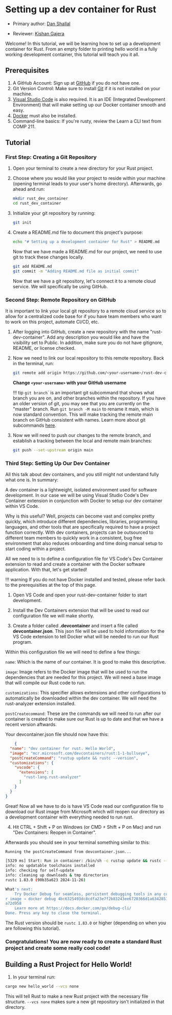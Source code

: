 # Setting up a dev container for Rust

* Primary author: [Dan Shallal](https://github.com/dshallal)

* Reviewer: [Kishan Gajera](https://github.com/gajekish)

Welcome! In this tutorial, we will be learning how to set up a development container for Rust. From an empty folder to printing hello world in a fully working development container, this tutorial will teach you it all.

## **Prerequisites**

1. A GitHub Account: Sign up at [GitHub](https://github.com/) if you do not have one.
2. Git Version Control: Make sure to install [Git](https://git-scm.com/book/en/v2/Getting-Started-Installing-Git) if it is not installed on your machine.
3. [Visual Studio Code](https://code.visualstudio.com/) is also required. It is an IDE (Integrated Development Environment) that will make setting up our Docker container smooth and easy.
4. [Docker](https://www.docker.com/products/docker-desktop/) must also be installed.
5. Command-line basics: If you're rusty, review the Learn a CLI text from COMP 211.

## **Tutorial**

### First Step: Creating a Git Repository

1. Open your terminal to create a new directory for your Rust project.
2. Choose where you would like your project to reside within your machine (opening terminal leads to your user's home directory). Afterwards, go ahead and run:

    ```bash
    mkdir rust_dev_container
    cd rust_dev_container
    ```

3. Initialize your git repository by running:

    ```bash
    git init
    ```

4. Create a README.md file to document this project's purpose:

    ```bash
    echo "# Setting up a development container for Rust" > README.md
    ```

    Now that we have made a README.md for our project, we need to use git to track these changes locally.

    ```bash
    git add README.md
    git commit -m "Adding README.md file as initial commit"
    ```

    Now that we have a git repository, let's connect it to a remote cloud service. We will specifically be using GitHub.

### Second Step: Remote Repository on GitHub

It is important to link your local git repository to a remote cloud service so to allow for a centralized code base for if you have team members who want to work on this project, automate CI/CD, etc.

1. After logging into GitHub, create a new repository with the name "rust-dev-container". Add any description you would like and have the visibility set to Public. In addition, make sure you do not have gitignore, README, or license checked.

2. Now we need to link our local repository to this remote repository. Back in the terminal, run:

    ```bash
    git remote add origin https://github.com/<your-username>/rust-dev-container.git
    ```

    **Change `<your-username>` with your GitHub username**

    !!! tip
        <code>git branch</code>` is an important git subcommand that shows what branch you are on, and other branches within the repository. If you have an older version of git, you may see that you are currently on the "master" branch. Run <code>git branch -M main</code> to rename it main, which is now standard convention. This will make tracking the remote main branch on GitHub consistent with names. Learn more about git subcommands [here](https://comp423-25s.github.io/resources/git/ch2-git-fundamental-subcommands/).

3. Now we will need to push our changes to the remote branch, and establish a tracking between the local and remote main branches:

    ```bash
    git push --set-upstream origin main
    ```

### Third Step: Setting Up Our Dev Container

All this talk about dev containers, and you still might not understand fully what one is. In summary:

A dev container is a lightweight, isolated environment used for software development. In our case we will be using Visual Studio Code's Dev Container extension in conjunction with Docker to setup our dev container within VS Code.

Why is this useful? Well, projects can become vast and complex pretty quickly, which introduce different dependencies, libraries, programming languages, and other tools that are specifically required to have a project function correctly. With dev containers, projects can be outsourced to different team members to quickly work in a consistent, bug free environment that also reduces onboarding and time doing manual setup to start coding within a project. 

All we need to is to define a configuration file for VS Code's Dev Container extension to read and create a container with the Docker software application. With that, let's get started!

!!! warning
    If you do not have Docker installed and tested, please refer back to the prerequisities at the top of this page.

1. Open VS Code and open your rust-dev-container folder to start development.

2. Install the Dev Containers extension that will be used to read our configuration file we will make shortly.

3. Create a folder called **.devcontainer** and insert a file called **devcontainer.json**. This json file will be used to hold information for the VS Code extension to tell Docker what will be needed to run our Rust program.

Within this configuration file we will need to define a few things:

<code>name</code>: Which is the name of our container. It is good to make this descriptive.  

<code>image</code>: Image refers to the Docker image that will be used to run the dependencies that are needed for this project. We will need a base image that will compile our Rust code to run.  

<code>customizations</code>: This specifier allows extensions and other configurations to automatically be downloaded within the dev container. We will need the rust-analyzer extension installed.  

<code>postCreatecommand</code>: These are the commands we will need to run after our container is created to make sure our Rust is up to date and that we have a recent version aftwards.

Your devcontainer.json file should now have this:

```json
    {
  "name": "dev container for rust. Hello World",
  "image": "mcr.microsoft.com/devcontainers/rust:1-1-bullseye",
  "postCreateCommand": "rustup update && rustc --version",
  "customizations": {
    "vscode": {
      "extensions": [
        "rust-lang.rust-analyzer"
      ]
    }
  }
}
```

Great! Now all we have to do is have VS Code read our configuration file to download our Rust image from Microsoft which will reopen our directory as a development container with everything needed to run rust.

4. Hit CTRL + Shift + P on Windows (or CMD + Shift + P on Mac) and run "Dev Containers: Reopen in Container".

Afterwards you should see in your terminal something similar to this:

```bash
Running the postCreateCommand from devcontainer.json...

[5329 ms] Start: Run in container: /bin/sh -c rustup update && rustc --version
info: no updatable toolchains installed
info: checking for self-update
info: cleaning up downloads & tmp directories
rustc 1.83.0 (90b35a623 2024-11-26)

What's next:
    Try Docker Debug for seamless, persistent debugging tools in any container o
r image → docker debug 4bc6325493dc8cdfa23e7f2b83243ee6720366d1a63428513577abaec
a72d958
    Learn more at https://docs.docker.com/go/debug-cli/
Done. Press any key to close the terminal.
```
The Rust version  should be <code>rustc 1.83.0</code> or higher (depending on when you are following this tutorial).

### **Congratulations! You are now ready to create a standard Rust project and create some really cool code!**

## Building a Rust Project for Hello World!

1. In your terminal run:

```bash
cargo new hello_world --vcs none
```
This will tell Rust to make a new Rust project with the necessary file structure. <code>--vcs none</code> makes sure a new git repository isn't initialized in that directory.